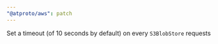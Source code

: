 ```yaml
---
"@atproto/aws": patch
---
```


Set a timeout (of 10 seconds by default) on every `S3BlobStore` requests
